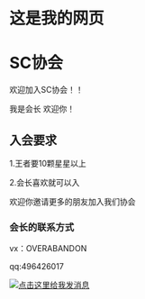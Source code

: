 <head>
     <title>这是我做的第一个网页</title>
</head>
<body>
<!--标题标签-->
<h1>这是我的网页</h1>
<h1>SC协会</h1>
<p>欢迎加入SC协会！！</p>
     <p>我是会长 欢迎你！</p>
<h2>入会要求</h2>
     <p>1.王者要10颗星星以上</p>
     <p>2.会长喜欢就可以入</p>
<p>欢迎你邀请更多的朋友加入我们协会</p>
<h3>会长的联系方式</h3>
     <p>vx：OVERABANDON</p>
     <p>qq:496426017</p>
     <a target="_blank" href="http://wpa.qq.com/msgrd?v=3&uin=2546923675&site=qq&menu=yes"><img border="0" src="http://wpa.qq.com/pa?p=2:2546923675:53" alt="点击这里给我发消息" title="点击这里给我发消息"/></a>
</body>

